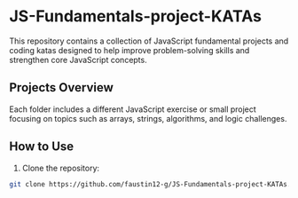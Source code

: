 # JS-Fundamentals-project-KATAs

This repository contains a collection of JavaScript fundamental projects and coding katas designed to help improve problem-solving skills and strengthen core JavaScript concepts.

## Projects Overview

Each folder includes a different JavaScript exercise or small project focusing on topics such as arrays, strings, algorithms, and logic challenges.

## How to Use

1. Clone the repository:

```bash
git clone https://github.com/faustin12-g/JS-Fundamentals-project-KATAs.git
